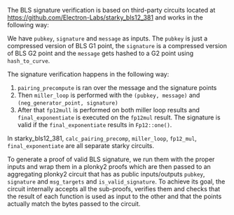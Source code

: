 The BLS signature verification is based on third-party circuits located at https://github.com/Electron-Labs/starky_bls12_381 and works in the following way:

We have `pubkey`, `signature` and `message` as inputs.
The `pubkey` is just a compressed version of BLS G1 point, the `signature` is a compressed version of BLS G2 point and the `message` gets hashed to a G2 point using `hash_to_curve`.

The signature verification happens in the following way:

1) `pairing_precompute` is ran over the message and the signature points
2) Then `miller_loop` is performed with the `(pubkey, message)` and `(neg_generator_point, signature)`
3) After that `fp12mull` is performed on both miller loop results and `final_exponentiate` is executed on the `fp12mul` result. The signature is valid if the `final_exponentiate` results in `Fp12::one()`.

In starky_bls12_381, `calc_pairing_precomp`, `miller_loop`, `fp12_mul`, `final_exponentiate` are all separate starky circuits.

To generate a proof of valid BLS signature, we run them with the proper inputs and wrap them in a plonky2 proofs which are then passed to an aggregating plonky2 circuit that has as public inputs/outputs `pubkey`, `signature` and `msg_targets` and `is_valid_signature`. To achieve its goal, the circuit internally accepts all the sub-proofs, verifies them and checks that the result of each function is used as input to the other and that the points actually match the bytes passed to the circuit.
